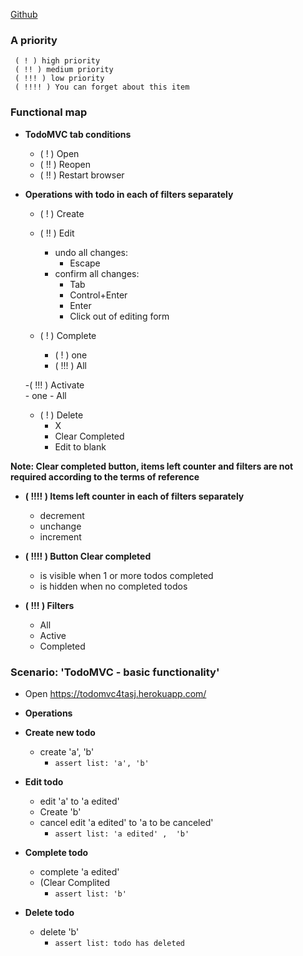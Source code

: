 [Github](https://github.com/fkthereality/codarium/blob/ToDoMVC/todoMVC-test-plan.md)
### A priority ###
     ( ! ) high priority
     ( !! ) medium priority
     ( !!! ) low priority
     ( !!!! ) You can forget about this item

### Functional map ###
* **TodoMVC tab conditions**
    - ( ! ) Open
    - ( !! ) Reopen
    - ( !! ) Restart browser

* **Operations with todo in each of filters separately**
    - ( ! ) Create 
    - ( !! ) Edit 
      - undo all changes:    
          -  Escape 
      - confirm all changes:
          -  Tab
          -  Control+Enter
          -  Enter
          -  Click out of editing form 

    - ( ! ) Complete 
      - ( ! ) one 
      - ( !!! ) All

    -( !!! ) Activate  
      - one 
      - All

    - ( ! ) Delete 
       - X 
       - Clear Completed
       - Edit to blank


**Note: Clear completed button, items left counter and filters are not required according to the terms of reference**
* **( !!!! ) Items left counter in each of filters separately**
  
    - decrement
    - unchange
    - increment

* **( !!!! ) Button Clear completed**
    - is visible when  1 or more todos completed
    - is hidden when no completed todos
* **( !!! ) Filters**
    - All
    - Active
    - Completed  
  
  
### Scenario: 'TodoMVC - basic functionality' ###

* Open https://todomvc4tasj.herokuapp.com/
* **Operations**

 * **Create new todo** 
   * create 'a', 'b'
     + `assert list: 'a', 'b'`
     
 * **Edit todo** 
   * edit 'a' to 'a edited'
   * Create 'b'
   * cancel edit 'a edited' to 'a to be canceled' 
     + `assert list: 'a edited' ,  'b'`
     
* **Complete todo** 
  * complete 'a edited'
  * (Clear Complited 
      + `assert list: 'b'`
      
* **Delete todo** 
  * delete 'b'
       + `assert list: todo has deleted` 
